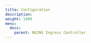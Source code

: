 ```yaml
---
title: Configuration
description: 
weight: 1400
menu:
  docs:
    parent: NGINX Ingress Controller
---
```

